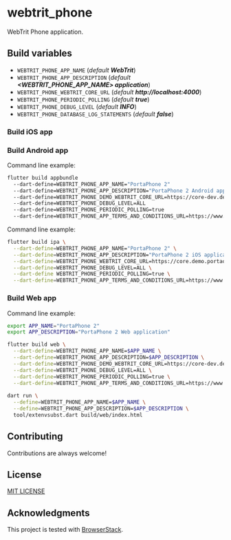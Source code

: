 # webtrit_phone

WebTrit Phone application.

## Build variables

* `WEBTRIT_PHONE_APP_NAME` (_default **WebTrit**_)
* `WEBTRIT_PHONE_APP_DESCRIPTION` (_default **<WEBTRIT_PHONE_APP_NAME> application**_)
* `WEBTRIT_PHONE_WEBTRIT_CORE_URL` (_default **http://localhost:4000**_)
* `WEBTRIT_PHONE_PERIODIC_POLLING` (_default **true**_)
* `WEBTRIT_PHONE_DEBUG_LEVEL` (_default **INFO**_)
* `WEBTRIT_PHONE_DATABASE_LOG_STATEMENTS` (_default **false**_)

### Build iOS app

### Build Android app

Command line example:
```bash
flutter build appbundle
  --dart-define=WEBTRIT_PHONE_APP_NAME="PortaPhone 2"
  --dart-define=WEBTRIT_PHONE_APP_DESCRIPTION="PortaPhone 2 Android application"
  --dart-define=WEBTRIT_PHONE_DEMO_WEBTRIT_CORE_URL=https://core-dev.demo.portaone.com
  --dart-define=WEBTRIT_PHONE_DEBUG_LEVEL=ALL
  --dart-define=WEBTRIT_PHONE_PERIODIC_POLLING=true
  --dart-define=WEBTRIT_PHONE_APP_TERMS_AND_CONDITIONS_URL=https://www.portaone.com/portaphone/installation
```

Command line example: 
```bash
flutter build ipa \
  --dart-define=WEBTRIT_PHONE_APP_NAME="PortaPhone 2" \
  --dart-define=WEBTRIT_PHONE_APP_DESCRIPTION="PortaPhone 2 iOS application" \
  --dart-define=WEBTRIT_PHONE_WEBTRIT_CORE_URL=https://core.demo.portaone.com \
  --dart-define=WEBTRIT_PHONE_DEBUG_LEVEL=ALL \
  --dart-define WEBTRIT_PHONE_PERIODIC_POLLING=true \
  --dart-define=WEBTRIT_PHONE_APP_TERMS_AND_CONDITIONS_URL=https://www.portaone.com/portaphone/installation
```

### Build Web app

Command line example:
```bash
export APP_NAME="PortaPhone 2"
export APP_DESCRIPTION="PortaPhone 2 Web application"

flutter build web \
  --dart-define=WEBTRIT_PHONE_APP_NAME=$APP_NAME \
  --dart-define=WEBTRIT_PHONE_APP_DESCRIPTION=$APP_DESCRIPTION \
  --dart-define=WEBTRIT_PHONE_DEMO_WEBTRIT_CORE_URL=https://core-dev.demo.portaone.com \
  --dart-define=WEBTRIT_PHONE_DEBUG_LEVEL=ALL \
  --dart-define=WEBTRIT_PHONE_PERIODIC_POLLING=true \
  --dart-define=WEBTRIT_PHONE_APP_TERMS_AND_CONDITIONS_URL=https://www.portaone.com/portaphone/installation
  
dart run \
  --define=WEBTRIT_PHONE_APP_NAME=$APP_NAME \
  --define=WEBTRIT_PHONE_APP_DESCRIPTION=$APP_DESCRIPTION \
  tool/extenvsubst.dart build/web/index.html
```

## Contributing

Contributions are always welcome!

## License

[MIT LICENSE](LICENSE)

## Acknowledgments

This project is tested with [BrowserStack](https://www.browserstack.com/).
